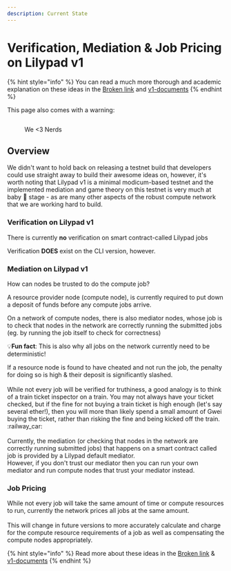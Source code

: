 ```yaml
---
description: Current State
---
```


# Verification, Mediation & Job Pricing on Lilypad v1

{% hint style="info" %}
You can read a much more thorough and academic explanation on these ideas in the [Broken link](broken-reference "mention") and [v1-documents](../../../../research-and-vision/v1-documents/ "mention")
{% endhint %}

This page also comes with a warning:

<figure><img src="https://slack-imgs.com/?c=1&#x26;o1=ro&#x26;url=https%3A%2F%2Fmedia1.giphy.com%2Fmedia%2Fl1KVb2dUcmuGG4tby%2Fgiphy.gif%3Fcid%3D6104955ea8qj2n7xnvh6l1xcxpj51fc5alkzf89gyhu960lk%26ep%3Dv1_gifs_translate%26rid%3Dgiphy.gif%26ct%3Dg" alt=""><figcaption><p>We &#x3C;3 Nerds</p></figcaption></figure>

## Overview

We didn't want to hold back on releasing a testnet build that developers could use straight away to build their awesome ideas on, however, it's worth noting that Lilypad v1 is a minimal modicum-based testnet and the implemented mediation and game theory on this testnet is very much at baby :baby: stage - as are many other aspects of the robust compute network that we are working hard to build.

### **Verification on Lilypad v1**

There is currently **no** verification on smart contract-called Lilypad jobs

Verification **DOES** exist on the CLI version, however.

### **Mediation on Lilypad v1**

How can nodes be trusted to do the compute job?

A resource provider node (compute node), is currently required to put down a deposit of funds before any compute jobs arrive.

On a network of compute nodes, there is also mediator nodes, whose job is to check that nodes in the network are correctly running the submitted jobs (eg. by running the job itself to check for correctness)

:bulb:**Fun fact**: This is also why all jobs on the network currently need to be deterministic!

If a resource node is found to have cheated and not run the job, the penalty for doing so is high & their deposit is significantly slashed.\
\
While not every job will be verified for truthiness, a good analogy is to think of a train ticket inspector on a train. You may not always have your ticket checked, but if the fine for not buying a train ticket is high enough (let's say several ether!), then you will more than likely spend a small amount of Gwei buying the ticket, rather than risking the fine and being kicked off the train. :railway\_car:\
\
Currently, the mediation (or checking that nodes in the network are correctly running submitted jobs) that happens on a smart contract called job is provided by a Lilypad default mediator.\
However, if you don't trust our mediator then you can run your own mediator and run compute nodes that trust your mediator instead.

### Job Pricing

While not every job will take the same amount of time or compute resources to run, currently the network prices all jobs at the same amount.\
\
This will change in future versions to more accurately calculate and charge for the compute resource requirements of a job as well as compensating the compute nodes appropriately.

{% hint style="info" %}
Read more about these ideas in the [Broken link](broken-reference "mention") & [v1-documents](../../../../research-and-vision/v1-documents/ "mention")
{% endhint %}
